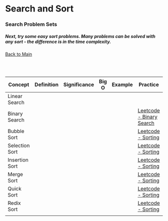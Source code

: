 # Search and Sort

### Search Problem Sets
##### Next, try some easy sort problems. Many problems can be solved with any sort - the difference is in the time complexity.

[Back to Main](../README.md)

<br>
<br>


| Concept | Definition | Significance | Big O | Example | Practice | Resources |
| ------- | ------- | ------- | ------- | ------- | ------- | ------- |
|  Linear Search       |         |         |         |         |         |         |
|  Binary Search       |         |         |         |         |  [Leetcode - Binary Search](https://leetcode.com/tag/binary-search/)       |         |
|    Bubble Sort     |         |         |         |         |  [ Leetcode - Sorting](https://leetcode.com/tag/sorting/)       |         |
|    Selection Sort     |         |         |         |         |  [ Leetcode - Sorting](https://leetcode.com/tag/sorting/)        |         |
|    Insertion Sort     |         |         |         |         |   [ Leetcode - Sorting](https://leetcode.com/tag/sorting/)       |         |
|    Merge Sort     |         |         |         |         |   [ Leetcode - Sorting](https://leetcode.com/tag/sorting/)       |         |
|    Quick Sort     |         |         |         |         |   [ Leetcode - Sorting](https://leetcode.com/tag/sorting/)       |         |
|    Redix Sort     |         |         |         |         |    [ Leetcode - Sorting](https://leetcode.com/tag/sorting/)      |         |
|         |         |         |         |         |         |         |

